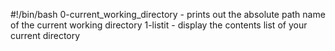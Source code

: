 #!/bin/bash
0-current_working_directory - prints out the absolute path name of the current working directory
1-listit - display the contents list of your current directory
